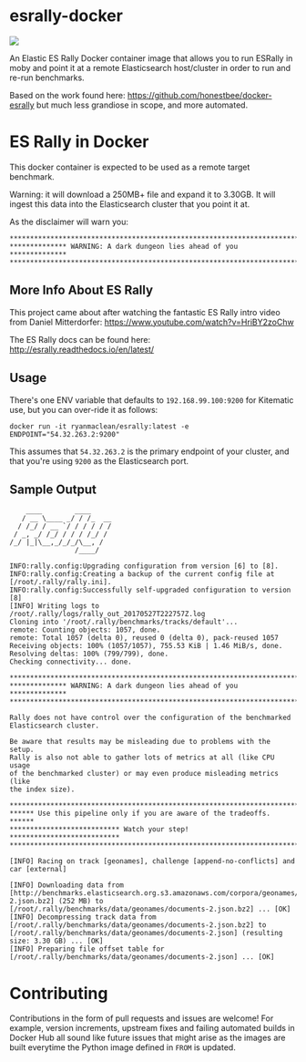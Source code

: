# esrally-docker
[![](https://dockerbuildbadges.quelltext.eu/status.svg?organization=ryanmaclean&repository=esrally)](https://hub.docker.com/r/ryanmaclean/esrally/builds/) 

An Elastic ES Rally Docker container image that allows you to run ESRally in moby and point it at a remote Elasticsearch host/cluster in order to run and re-run benchmarks. 

Based on the work found here: https://github.com/honestbee/docker-esrally but much less grandiose in scope, and more automated. 

# ES Rally in Docker

This docker container is expected to be used as a remote target benchmark. 

Warning: it will download a 250MB+ file and expand it to 3.30GB. It will ingest this data into the Elasticsearch cluster that you point it at. 

As the disclaimer will warn you: 

```
************************************************************************
************** WARNING: A dark dungeon lies ahead of you  **************
************************************************************************
```
## More Info About ES Rally

This project came about after watching the fantastic ES Rally intro video from Daniel Mitterdorfer: https://www.youtube.com/watch?v=HriBY2zoChw

The ES Rally docs can be found here: http://esrally.readthedocs.io/en/latest/

## Usage

There's one ENV variable that defaults to `192.168.99.100:9200` for Kitematic use, but you can over-ride it as follows: 

```
docker run -it ryanmaclean/esrally:latest -e ENDPOINT="54.32.263.2:9200"
```

This assumes that `54.32.263.2` is the primary endpoint of your cluster, and that you're using `9200` as the Elasticsearch port. 

## Sample Output

```
    ____        ____
   / __ \____ _/ / /_  __
  / /_/ / __ `/ / / / / /
 / _, _/ /_/ / / / /_/ /
/_/ |_|\__,_/_/_/\__, /
                /____/

INFO:rally.config:Upgrading configuration from version [6] to [8].
INFO:rally.config:Creating a backup of the current config file at [/root/.rally/rally.ini].
INFO:rally.config:Successfully self-upgraded configuration to version [8]
[INFO] Writing logs to /root/.rally/logs/rally_out_20170527T222757Z.log
Cloning into '/root/.rally/benchmarks/tracks/default'...
remote: Counting objects: 1057, done.
remote: Total 1057 (delta 0), reused 0 (delta 0), pack-reused 1057
Receiving objects: 100% (1057/1057), 755.53 KiB | 1.46 MiB/s, done.
Resolving deltas: 100% (799/799), done.
Checking connectivity... done.

************************************************************************
************** WARNING: A dark dungeon lies ahead of you  **************
************************************************************************

Rally does not have control over the configuration of the benchmarked
Elasticsearch cluster.

Be aware that results may be misleading due to problems with the setup.
Rally is also not able to gather lots of metrics at all (like CPU usage
of the benchmarked cluster) or may even produce misleading metrics (like
the index size).

************************************************************************
****** Use this pipeline only if you are aware of the tradeoffs.  ******
*************************** Watch your step! ***************************
************************************************************************

[INFO] Racing on track [geonames], challenge [append-no-conflicts] and car [external]

[INFO] Downloading data from [http://benchmarks.elasticsearch.org.s3.amazonaws.com/corpora/geonames/documents-2.json.bz2] (252 MB) to [/root/.rally/benchmarks/data/geonames/documents-2.json.bz2] ... [OK]
[INFO] Decompressing track data from [/root/.rally/benchmarks/data/geonames/documents-2.json.bz2] to [/root/.rally/benchmarks/data/geonames/documents-2.json] (resulting size: 3.30 GB) ... [OK]
[INFO] Preparing file offset table for [/root/.rally/benchmarks/data/geonames/documents-2.json] ... [OK]
```

# Contributing

Contributions in the form of pull requests and issues are welcome! For example, version increments, upstream fixes and failing automated builds in Docker Hub all sound like future issues that might arise as the images are built everytime the Python image defined in `FROM` is updated. 
